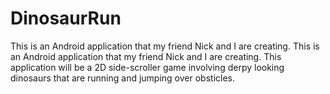 DinosaurRun
===========

This is an Android application that my friend Nick and I are creating.
This is an Android application that my friend Nick and I are creating. This application will be a 2D side-scroller game involving derpy looking dinosaurs that are running and jumping over obsticles.
